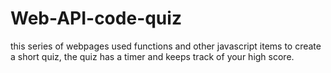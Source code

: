 # Web-API-code-quiz
this series of webpages used functions and other javascript items to create a short quiz, the quiz has a timer and keeps track of your high score.
